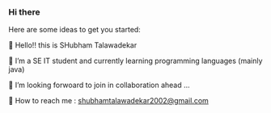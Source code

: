 ### Hi there 

Here are some ideas to get you started:

👋 Hello!! this is SHubham Talawadekar

🌱 I’m a SE IT student and currently learning programming languages (mainly java)

💞️ I’m looking forwoard to join in collaboration ahead ...

📧 How to reach me : shubhamtalawadekar2002@gmail.com
